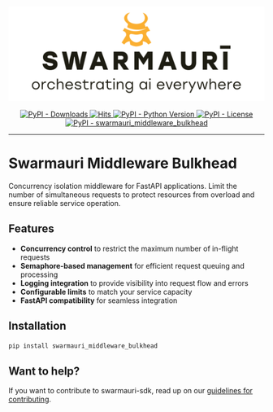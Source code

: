 ![Swamauri Logo](https://github.com/swarmauri/swarmauri-sdk/blob/3d4d1cfa949399d7019ae9d8f296afba773dfb7f/assets/swarmauri.brand.theme.svg)

<p align="center">
    <a href="https://pypi.org/project/swarmauri_middleware_bulkhead/">
        <img src="https://img.shields.io/pypi/dm/swarmauri_middleware_bulkhead" alt="PyPI - Downloads"/>
    </a>
    <a href="https://hits.sh/github.com/swarmauri/swarmauri-sdk/tree/master/pkgs/standards/swarmauri_middleware_bulkhead/">
        <img alt="Hits" src="https://hits.sh/github.com/swarmauri/swarmauri-sdk/tree/master/pkgs/standards/swarmauri_middleware_bulkhead.svg"/>
    </a>
    <a href="https://pypi.org/project/swarmauri_middleware_bulkhead/">
        <img src="https://img.shields.io/pypi/pyversions/swarmauri_middleware_bulkhead" alt="PyPI - Python Version"/>
    </a>
    <a href="https://pypi.org/project/swarmauri_middleware_bulkhead/">
        <img src="https://img.shields.io/pypi/l/swarmauri_middleware_bulkhead" alt="PyPI - License"/>
    </a>
    <a href="https://pypi.org/project/swarmauri_middleware_bulkhead/">
        <img src="https://img.shields.io/pypi/v/swarmauri_middleware_bulkhead?label=swarmauri_middleware_bulkhead&color=green" alt="PyPI - swarmauri_middleware_bulkhead"/>
    </a>
</p>

---

# Swarmauri Middleware Bulkhead

Concurrency isolation middleware for FastAPI applications. Limit the number of simultaneous requests to protect resources from overload and ensure reliable service operation.

## Features

- **Concurrency control** to restrict the maximum number of in-flight requests
- **Semaphore-based management** for efficient request queuing and processing
- **Logging integration** to provide visibility into request flow and errors
- **Configurable limits** to match your service capacity
- **FastAPI compatibility** for seamless integration

## Installation

```bash
pip install swarmauri_middleware_bulkhead
```

## Want to help?

If you want to contribute to swarmauri-sdk, read up on our [guidelines for contributing](https://github.com/swarmauri/swarmauri-sdk/blob/master/contributing.md).

